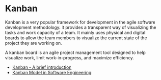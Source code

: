 # Kanban

Kanban is a very popular framework for development in the agile software development methodology. It provides a transparent way of visualizing the tasks and work capacity of a team. It mainly uses physical and digital boards to allow the team members to visualize the current state of the project they are working on.

A kanban board is an agile project management tool designed to help visualize work, limit work-in-progress, and maximize efficiency.

- [Kanban - A brief introduction](https://www.atlassian.com/agile/kanban)
- [Kanban Model in Software Engineering](https://www.guru99.com/kanban-cards-boards-methodology.html)